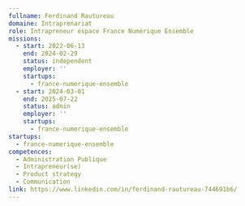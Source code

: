 ```yaml
---
fullname: Ferdinand Rautureau
domaine: Intraprenariat
role: Intrapreneur espace France Numérique Ensemble
missions:
  - start: 2022-06-13
    end: 2024-02-29
    status: independent
    employer: ''
    startups:
      - france-numerique-ensemble
  - start: 2024-03-01
    end: 2025-07-22
    status: admin
    employer: ''
    startups:
      - france-numerique-ensemble
startups:
  - france-numerique-ensemble
competences:
  - Administration Publique
  - Intrapreneur(se)
  - Product strategy
  - Communication
link: https://www.linkedin.com/in/ferdinand-rautureau-744691b6/
---
```


